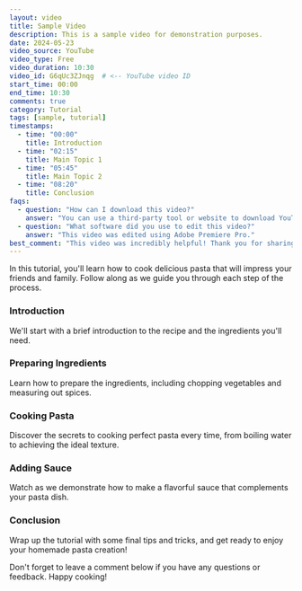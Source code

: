 ```yaml
---
layout: video
title: Sample Video
description: This is a sample video for demonstration purposes.
date: 2024-05-23
video_source: YouTube
video_type: Free
video_duration: 10:30
video_id: G6qUc3ZJnqg  # <-- YouTube video ID
start_time: 00:00
end_time: 10:30
comments: true
category: Tutorial
tags: [sample, tutorial]
timestamps:
  - time: "00:00"
    title: Introduction
  - time: "02:15"
    title: Main Topic 1
  - time: "05:45"
    title: Main Topic 2
  - time: "08:20"
    title: Conclusion
faqs:
  - question: "How can I download this video?"
    answer: "You can use a third-party tool or website to download YouTube videos. However, please respect the copyright of the video creator."
  - question: "What software did you use to edit this video?"
    answer: "This video was edited using Adobe Premiere Pro."
best_comment: "This video was incredibly helpful! Thank you for sharing such valuable information."
---
```


In this tutorial, you'll learn how to cook delicious pasta that will impress your friends and family. Follow along as we guide you through each step of the process.

### Introduction
We'll start with a brief introduction to the recipe and the ingredients you'll need.

### Preparing Ingredients
Learn how to prepare the ingredients, including chopping vegetables and measuring out spices.

### Cooking Pasta
Discover the secrets to cooking perfect pasta every time, from boiling water to achieving the ideal texture.

### Adding Sauce
Watch as we demonstrate how to make a flavorful sauce that complements your pasta dish.

### Conclusion
Wrap up the tutorial with some final tips and tricks, and get ready to enjoy your homemade pasta creation!

Don't forget to leave a comment below if you have any questions or feedback. Happy cooking!
